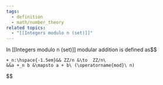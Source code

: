 ```yaml
---
tags:
  - definition
  - math/number_theory
related topics:
  - "[[Integers modulo n (set)]]"
---
```

In [[Integers modulo n (set)]] modular addition is defined as$$

	+_n:\hspace{-1.5em}&& ZZ/n &\to  ZZ/n\
	&&a +_n b &\mapsto a + b\ (\operatorname{mod}\ n)
$$